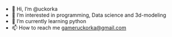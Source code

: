 - 👋 Hi, I’m @uckorka
- 👀 I’m interested in programming, Data science and 3d-modeling
- 🌱 I’m currently learning python
- 📫 How to reach me gameruckorka@gmail.com
